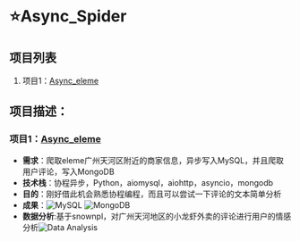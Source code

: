 # ⭐Async_Spider
## 项目列表
1. 项目1：[Async_eleme](https://github.com/Mrrrrr10/Async_Spider/tree/master/Async_eleme)

## 项目描述：
### 项目1：[Async_eleme](https://github.com/Mrrrrr10/Async_Spider/tree/master/Async_eleme)
* **需求**：爬取eleme广州天河区附近的商家信息，异步写入MySQL，并且爬取用户评论，写入MongoDB
* **技术栈**：协程异步，Python，aiomysql，aiohttp，asyncio，mongodb
* **目的**：刚好借此机会熟悉协程编程，而且可以尝试一下评论的文本简单分析
* **成果**：![MySQL](https://github.com/Mrrrrr10/Async_Spider/blob/master/Async_eleme/MySQL_shop.png)
![MongoDB](https://github.com/Mrrrrr10/Async_Spider/blob/master/Async_eleme/MongoDB_comment.png)
* **数据分析**:基于snownpl，对广州天河地区的小龙虾外卖的评论进行用户的情感分析![Data Analysis](https://github.com/Mrrrrr10/Async_Spider/blob/master/Async_eleme/data_analysis/%E5%B0%8F%E9%BE%99%E8%99%BE%E8%AF%84%E8%AE%BA%E6%83%85%E6%84%9F%E5%88%86%E6%9E%90.png)
